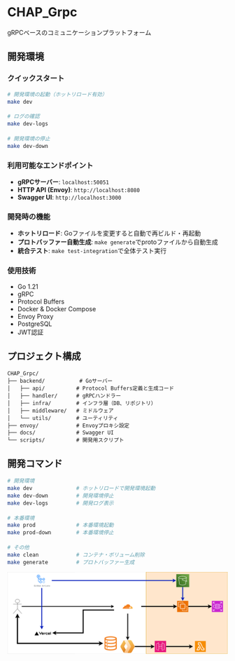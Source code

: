 # CHAP_Grpc

gRPCベースのコミュニケーションプラットフォーム

## 開発環境

### クイックスタート

```bash
# 開発環境の起動（ホットリロード有効）
make dev

# ログの確認
make dev-logs

# 開発環境の停止
make dev-down
```

### 利用可能なエンドポイント

- **gRPCサーバー**: `localhost:50051`
- **HTTP API (Envoy)**: `http://localhost:8080`
- **Swagger UI**: `http://localhost:3000`

### 開発時の機能

- **ホットリロード**: Goファイルを変更すると自動で再ビルド・再起動
- **プロトバッファー自動生成**: `make generate`でprotoファイルから自動生成
- **統合テスト**: `make test-integration`で全体テスト実行

### 使用技術

- Go 1.21
- gRPC
- Protocol Buffers
- Docker & Docker Compose
- Envoy Proxy
- PostgreSQL
- JWT認証

## プロジェクト構成

```
CHAP_Grpc/
├── backend/           # Goサーバー
│   ├── api/          # Protocol Buffers定義と生成コード
│   ├── handler/      # gRPCハンドラー
│   ├── infra/        # インフラ層（DB、リポジトリ）
│   ├── middleware/   # ミドルウェア
│   └── utils/        # ユーティリティ
├── envoy/            # Envoyプロキシ設定
├── docs/             # Swagger UI
└── scripts/          # 開発用スクリプト
```

## 開発コマンド

```bash
# 開発環境
make dev              # ホットリロードで開発環境起動
make dev-down         # 開発環境停止
make dev-logs         # 開発ログ表示

# 本番環境
make prod             # 本番環境起動
make prod-down        # 本番環境停止

# その他
make clean            # コンテナ・ボリューム削除
make generate         # プロトバッファー生成
```
<img src="./chap-app.drawio.png" alt="アーキテクチャ" width="600"/>
